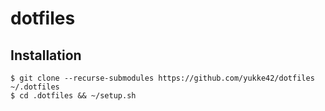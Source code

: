 # dotfiles

## Installation
```
$ git clone --recurse-submodules https://github.com/yukke42/dotfiles ~/.dotfiles
$ cd .dotfiles && ~/setup.sh
```
